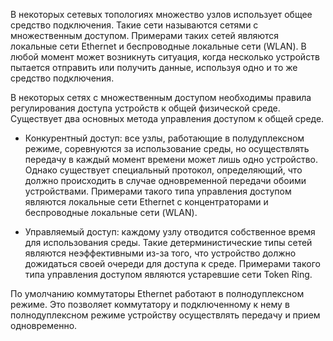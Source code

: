 В некоторых сетевых топологиях множество узлов использует общее средство подключения. Такие сети называются сетями с множественным доступом. Примерами таких сетей являются локальные сети Ethernet и беспроводные локальные сети (WLAN). В любой момент может возникнуть ситуация, когда несколько устройств пытается отправить или получить данные, используя одно и то же средство подключения.

В некоторых сетях с множественным доступом необходимы правила регулирования доступа устройств к общей физической среде. Существует два основных метода управления доступом к общей среде.

- Конкурентный доступ: все узлы, работающие в полудуплексном режиме, соревнуются за использование среды, но осуществлять передачу в каждый момент времени может лишь одно устройство. Однако существует специальный протокол, определяющий, что должно происходить в случае одновременной передачи обоими устройствами. Примерами такого типа управления доступом являются локальные сети Ethernet с концентраторами и беспроводные локальные сети (WLAN).

- Управляемый доступ: каждому узлу отводится собственное время для использования среды. Такие детерминистические типы сетей являются неэффективными из-за того, что устройство должно дожидаться своей очереди для доступа к среде. Примерами такого типа управления доступом являются устаревшие сети Token Ring.

По умолчанию коммутаторы Ethernet работают в полнодуплексном режиме. Это позволяет коммутатору и подключенному к нему в полнодуплексном режиме устройству осуществлять передачу и прием одновременно.